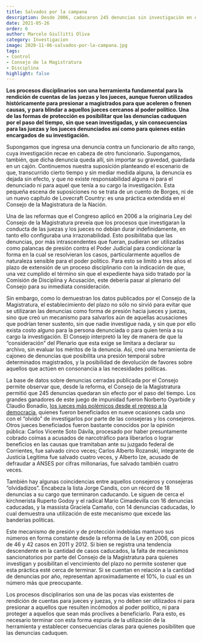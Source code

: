 ```yaml
---
title: Salvados por la campana
description: Desde 2006, caducaron 245 denuncias sin investigación en el Consejo
date: 2021-05-26
order: 6
author: Marcelo Giullitti Oliva
category: Investigacion
image: 2020-11-06-salvados-por-la-campana.jpg
tags: 
- Control
- Consejo de la Magistratura
- Disciplina
highlight: false
---
```



**Los procesos disciplinarios son una herramienta fundamental para la rendición de cuentas de las juezas y los jueces, aunque fueron utilizados históricamente para presionar a magistrados para que aceleren o frenen causas, y para blindar a aquellos jueces cercanos al poder político. Una de las formas de protección es posibilitar que las denuncias caduquen por el paso del tiempo, sin que sean investigadas, y sin consecuencias para las juezas y los jueces denunciados así como para quienes están encargados de su investigación.**

Supongamos que ingresa una denuncia contra un funcionario de alto rango, cuya investigación recae en cabeza de otro funcionario. Supongamos, también, que dicha denuncia queda allí, sin importar su gravedad, guardada en un cajón. Continuemos nuestra suposición planteando el escenario de que, transcurrido cierto tiempo y sin mediar medida alguna, la denuncia es dejada sin efecto, y que no existe responsabilidad alguna ni para el denunciado ni para aquel que tenía a su cargo la investigación. Esta pequeña escena de suposiciones no se trata de un cuento de Borges, ni de un nuevo capítulo de Lovecraft Country: es una práctica extendida en el Consejo de la Magistratura de la Nación.

Una de las reformas que el Congreso aplicó en 2006 a la originaria Ley del Consejo de la Magistratura preveía que los procesos que investigaran la conducta de las juezas y los jueces no debían durar indefinidamente, en tanto ello configuraba una irrazonabilidad. Esto posibilitaba que las denuncias, por más intrascendentes que fueran, pudieran ser utilizadas como palancas de presión contra el Poder Judicial para condicionar la forma en la cual se resolvieran los casos, particularmente aquellos de naturaleza sensible para el poder político. Para esto se limitó a tres años el plazo de extensión de un proceso disciplinario con la indicación de que, una vez cumplido el término sin que el expediente haya sido tratado por la Comisión de Disciplina y Acusación, este debería pasar al plenario del Consejo para su inmediata consideración.

Sin embargo, como lo demuestran los datos publicados por el Consejo de la Magistratura, el establecimiento del plazo no sólo no sirvió para evitar que se utilizaran las denuncias como forma de presión hacia jueces y juezas, sino que creó un mecanismo para salvarlos aún de aquellas acusaciones que podrían tener sustento, sin que nadie investigue nada, y sin que por ello exista costo alguno para la persona denunciada o para quien tenía a su cargo la investigación. El Consejo interpretó la ley de manera de que la “consideración” del Plenario que esta exige se limitara a declarar su archivo, sin evaluar los méritos de la denuncia. Así, creó una herramienta de cajoneo de denuncias que posibilita una presión temporal sobre determinados magistrados, y la posibilidad de devolución de favores sobre aquellos que actúen en consonancia a las necesidades políticas.

La base de datos sobre denuncias cerradas publicada por el Consejo permite observar que, desde la reforma, el Consejo de la Magistratura permitió que 245 denuncias quedaran sin efecto por el paso del tiempo. Los grandes ganadores de este juego de impunidad fueron Norberto Oyarbide y Claudio Bonadío, [los jueces más polémicos desde el regreso a la democracia](https://acij.org.ar/desde-hace-mucho-bonadio-y-oyarbide-no-deberian-seguir-siendo-jueces/), quienes fueron beneficiados en nueve ocasiones cada uno con el “olvido” de investigarlos por parte de las consejeras y los consejeros. Otros jueces beneficiados fueron bastante conocidos por la opinión pública: Carlos Vicente Soto Dávila, procesado por haber presuntamente cobrado coimas a acusados de narcotráfico para liberarlos o lograr beneficios en las causas que tramitaban ante su juzgado federal de Corrientes, fue salvado cinco veces; Carlos Alberto Rozanski, integrante de Justicia Legitima fue salvado cuatro veces, y Alberto Ize, acusado de defraudar a ANSES por cifras millonarias, fue salvado también cuatro veces.

También hay algunas coincidencias entre aquellos consejeros y consejeras “olvidadizos”. Encabeza la lista Jorge Candis, con un récord de 18 denuncias a su cargo que terminaron caducando. Le siguen de cerca el kirchnerista Ruperto Godoy y el radical Mario Cimadevilla con 16 denuncias caducadas, y la massista Graciela Camaño, con 14 denuncias caducadas, lo cual demuestra una utilización de este mecanismo que excede las banderías políticas.

Este mecanismo de presión y de protección indebidas mantuvo sus números en forma constante desde la reforma de la Ley en 2006, con picos de 46 y 42 casos en 2011 y 2012. Si bien se registra una tendencia descendente en la cantidad de casos caducados, la falta de mecanismos sancionatorios por parte del Consejo de la Magistratura para quienes investigan y posibilitan el vencimiento del plazo no permite sostener que esta práctica esté cerca de terminar. Si se cuentan en relación a la cantidad de denuncias por año, representan aproximadamente el 10%, lo cual es un número más que preocupante.

Los procesos disciplinarios son una de las pocas vías existentes de rendición de cuentas para jueces y juezas, y no deben ser utilizados ni para presionar a aquellos que resulten incómodos al poder político, ni para proteger a aquellos que sean más proclives a beneficiarlo. Para esto, es necesario terminar con esta forma espuria de la utilización de la herramienta y establecer consecuencias claras para quienes posibiliten que las denuncias caduquen.
